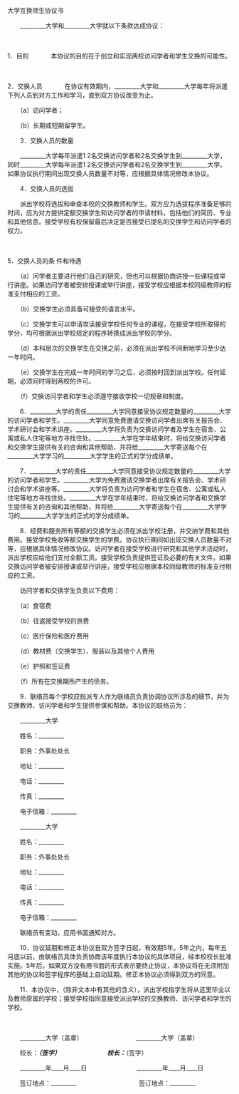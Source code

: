 



大学互换师生协议书



 

　　_________大学和_________大学就以下条款达成协议：

　　

1．目的
　　
　本协议的目的在于创立和实现两校访问学者和学生交换的可能性。

　　

2．交换人员
　　
　在协议有效期内，_________大学和_________大学每年将派遣下列人员到对方工作和学习，直到双方协议改变为止。

　　（a）访问学者；

　　（b）长期或短期留学生。　　

　　3．交换人员的数量

　　_________大学每年派遣1 2名交换访问学者和2名交换学生到_________大学，同时_________大学每年派遣1 2名交换访问学者和2名交换学生到_________大学。如果协议执行期间出现交换人员数量不对等，应根据具体情况修改本协议。　　

　　4．交换人员的选拔

　　派出学校将选拔和审查本校的交换教师和学生。双方应为选拔程序准备足够的时间，应为对方提供定额交换学生和访问学者的申请材料，包括他们的简历、专业和其他信息。接受学校有权保留最后决定是否接受已提名的交换学生和访问学者的权力。

　　

5．交换人员的条
件和待遇

　　（a）问学者主要进行他们自己的研究，但也可以根据协商讲授一些课程或举行讲座。如果访问学者被安排授课或举行讲座，接受学校应根据本校同级教师的标准支付相应的工资。

　　（b）交换学生必须具备可接受的语言水平。

　　（c）交换学生可以申请攻读接受学校任何专业的课程，在接受学校所取得的学分，均可根据派出学校规定的程序转换成派出学校的学分。

　　（d）本科层次的交换学生在交换之前，必须在派出学校不间断地学习至少达一年时间。

　　（e）交换学生在完成一年时间的学习之后，必须按时回到派出学校。任何延期，必须同时得到两校的许可。

　　（f）交换访问学者和学生必须遵守接收学校一切规章和制度。　　

　　6．_________大学的责任_________大学同意接受协议规定数量的_________大学的访问学者和学生。_________大学同意免费邀请交换访问学者出席有关报告会、学术研讨会和学术讲座。_________大学将负责为交换访问学者及学生在宿舍、公寓或私人住宅等地方寻找住处。_________大学在学年结束时，将给交换访问学者和交换学生提供有关的咨询和其他帮助，并将给_________大学寄送每个在_________大学学习的_________大学学生的正式的学分成绩单。　　

　　7．_________大学的责任_________大学同意接受协议规定数量的_________大学的访问学者和学生。_________大学为免费邀请交换学者出席有关报告会、学术研讨会和学术讲座等。_________大学将负责为访问学者和学生在宿舍、公寓或私人住宅等地方寻找住处。_________大学在学年结束时，将给交换访问学者和交换学生提供有关的咨询和其他帮助，并将给_________大学寄送每个在_________大学学习的_________大学学生的正式的学分成绩单。　　

　　8．经费和服务所有等额的交换学生必须在派出学校注册，并交纳学费和其他费用。接受学校免收等额交换学生的学费。协议执行期间如出现交换人员数量不对等，应根据具体情况修改协议。访问学者在接受学校进行研究和其他学术活动时，派出学校应给他们支付全额工资。接受学校负责提供签证及必要的有关文件。如果交换访问学者被安排授课或举行讲座，接受学校应根据本校同级教师的标准支付相应的工资。

　　访问学者和交换学生负责以下费用：

　　（a）食宿费

　　（b）往返接受学校的旅费

　　（c）医疗保险和医疗费用

　　（d）教材费（交换学生）、服装以及其他个人费用

　　（e）护照和签证费

　　（f）所有在交换期所产生的债务。　　

　　9．联络员每个学校应指派专人作为联络员负责协调协议所涉及的细节，并为交换教师、访问学者和学生提供参谋和帮助。本协议的联络员为：

　　_________大学

　　姓名：_________

　　职务：外事处处长

　　地址：_________

　　电话：_________

　　传真：_________

　　电子信箱：_________

　　_________大学

　　姓名：_________

　　职务：外事处处长

　　地址：_________

　　电话：_________

　　传真：_________

　　电子信箱：_________

　　联络员有变动，应用书面通知对方。　　

　　10．协议延期和修正本协议自双方签字日起，有效期5年。5年之内，每年五月底以前，由联络员具体负责协商该年度执行本协议的具体项目，经本校校长批准实施。5年后，如果双方没有用书面的形式表示要终止协议，本协议将在无须附加其他的协议和签字程序的基础上自动延期。修正本协议必须得到双方的同意。　　

　　11．本协议中，（除非文本中有其他的含义），派出学校指学生将从这里毕业以及教师原属的学校；接受学校指同意接受派出学校的交换教师、访问学者和学生的学校。

　　　　

　　_________大学（盖章）　　　　　　　　　_________大学（盖章）　　

　　校长：_________（签字）　　　　　　　　校长：_________（签字）　　

　　_________年____月____日　　　　　　　　_________年____月____日　　

　　签订地点：_________　　　　　　　　　　签订地点：_________